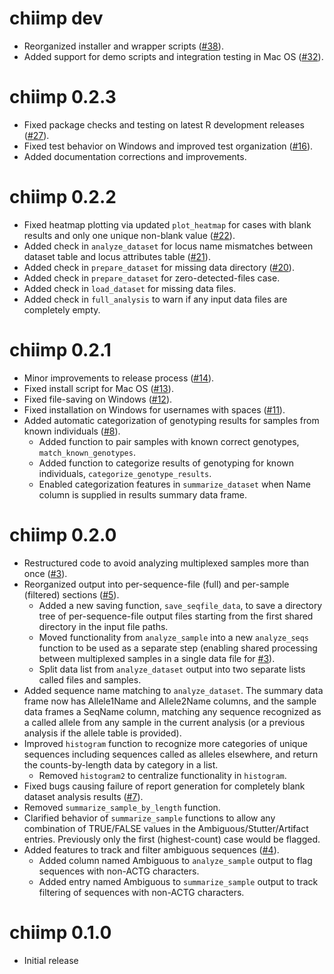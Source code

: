 # chiimp dev

 * Reorganized installer and wrapper scripts ([#38]).
 * Added support for demo scripts and integration testing in Mac OS ([#32]).

[#38]: https://github.com/ShawHahnLab/chiimp/pull/38
[#32]: https://github.com/ShawHahnLab/chiimp/pull/32

# chiimp 0.2.3

 * Fixed package checks and testing on latest R development releases ([#27]).
 * Fixed test behavior on Windows and improved test organization ([#16]).
 * Added documentation corrections and improvements.

[#27]: https://github.com/ShawHahnLab/chiimp/issues/27
[#16]: https://github.com/ShawHahnLab/chiimp/issues/16

# chiimp 0.2.2

 * Fixed heatmap plotting via updated `plot_heatmap` for cases with blank
   results and only one unique non-blank value ([#22]).
 * Added check in `analyze_dataset` for locus name mismatches between dataset
   table and locus attributes table ([#21]).
 * Added check in `prepare_dataset` for missing data directory ([#20]).
 * Added check in `prepare_dataset` for zero-detected-files case.
 * Added check in `load_dataset` for missing data files.
 * Added check in `full_analysis` to warn if any input data files are
   completely empty.

[#22]: https://github.com/ShawHahnLab/chiimp/issues/22
[#21]: https://github.com/ShawHahnLab/chiimp/issues/21
[#20]: https://github.com/ShawHahnLab/chiimp/issues/20

# chiimp 0.2.1

 * Minor improvements to release process ([#14]).
 * Fixed install script for Mac OS ([#13]).
 * Fixed file-saving on Windows ([#12]).
 * Fixed installation on Windows for usernames with spaces ([#11]).
 * Added automatic categorization of genotyping results for samples from known
 individuals ([#8]).
   * Added function to pair samples with known correct genotypes,
   `match_known_genotypes`.
   * Added function to categorize results of genotyping for known individuals,
   `categorize_genotype_results`.
   * Enabled categorization features in `summarize_dataset` when Name column is
   supplied in results summary data frame.

[#14]: https://github.com/ShawHahnLab/chiimp/issues/14
[#13]: https://github.com/ShawHahnLab/chiimp/issues/13
[#12]: https://github.com/ShawHahnLab/chiimp/issues/12
[#11]: https://github.com/ShawHahnLab/chiimp/issues/11
[#8]: https://github.com/ShawHahnLab/chiimp/issues/8

# chiimp 0.2.0

 * Restructured code to avoid analyzing multiplexed samples more than once ([#3]).
 * Reorganized output into per-sequence-file (full) and per-sample (filtered)
   sections ([#5]).
   * Added a new saving function, `save_seqfile_data`, to save a directory tree
     of per-sequence-file output files starting from the first shared directory
     in the input file paths.
   * Moved functionality from `analyze_sample` into a new `analyze_seqs`
     function to be used as a separate step (enabling shared processing between
     multiplexed samples in a single data file for [#3]).
   * Split data list from `analyze_dataset` output into two separate lists
     called files and samples.
 * Added sequence name matching to `analyze_dataset`.  The summary data frame
   now has Allele1Name and Allele2Name columns, and the sample data frames a
   SeqName column, matching any sequence recognized as a called allele from any
   sample in the current analysis (or a previous analysis if the allele table
   is provided).
 * Improved `histogram` function to recognize more categories of unique
   sequences including sequences called as alleles elsewhere, and return the
   counts-by-length data by category in a list.
   * Removed `histogram2` to centralize functionality in `histogram`.
 * Fixed bugs causing failure of report generation for completely blank
   dataset analysis results ([#7]).
 * Removed `summarize_sample_by_length` function.
 * Clarified behavior of `summarize_sample` functions to allow any combination
   of TRUE/FALSE values in the Ambiguous/Stutter/Artifact entries.  Previously
   only the first (highest-count) case would be flagged.
 * Added features to track and filter ambiguous sequences ([#4]).
   * Added column named Ambiguous to `analyze_sample` output to flag sequences
     with non-ACTG characters.
   * Added entry named Ambiguous to `summarize_sample` output to track
     filtering of sequences with non-ACTG characters.

[#7]: https://github.com/ShawHahnLab/chiimp/issues/7
[#5]: https://github.com/ShawHahnLab/chiimp/issues/5
[#4]: https://github.com/ShawHahnLab/chiimp/issues/4
[#3]: https://github.com/ShawHahnLab/chiimp/issues/3

# chiimp 0.1.0

 * Initial release
